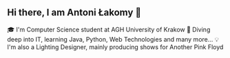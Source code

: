 ## Hi there, I am Antoni Łakomy 👋

🎓 I'm Computer Science student at AGH University of Krakow
🌱 Diving deep into IT, learning Java, Python, Web Technologies and many more...
💡 I'm also a Lighting Designer, mainly producing shows for Another Pink Floyd

<!--
**antoni-lakomy/antoni-lakomy** is a ✨ _special_ ✨ repository because its `README.md` (this file) appears on your GitHub profile.

Here are some ideas to get you started:

- 🔭 I’m currently working on ...
- 🌱 I’m currently learning ...
- 👯 I’m looking to collaborate on ...
- 🤔 I’m looking for help with ...
- 💬 Ask me about ...
- 📫 How to reach me: ...
- 😄 Pronouns: ...
- ⚡ Fun fact: ...
-->
